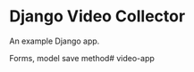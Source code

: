 # Django Video Collector

An example Django app. 

Forms, model save method#   v i d e o - a p p  
 